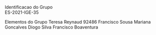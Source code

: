 Identificacao do Grupo  
ES-2021-IGE-35

Elementos do Grupo 
Teresa Reynaud 92486
Francisco Sousa
Mariana Goncalves
Diogo Silva
Francisco Boaventura



